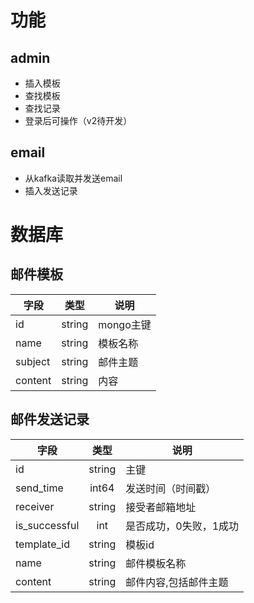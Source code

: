 # 功能

## admin
* 插入模板
* 查找模板
* 查找记录
* 登录后可操作（v2待开发）

## email
* 从kafka读取并发送email
* 插入发送记录

# 数据库

## 邮件模板

| 字段 | 类型 | 说明 |
| --- | :---: | --- |
| id | string | mongo主键 |
| name | string | 模板名称 |
| subject | string | 邮件主题 |
| content | string | 内容 |

## 邮件发送记录

| 字段 | 类型 | 说明 | 
| --- | :---: | --- | 
| id | string | 主键 | 
| send_time | int64 | 发送时间（时间戳） |
| receiver | string | 接受者邮箱地址 |
| is_successful | int | 是否成功，0失败，1成功 |
| template_id | string | 模板id |
| name | string | 邮件模板名称 |
| content | string | 邮件内容,包括邮件主题 |
